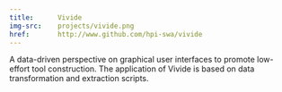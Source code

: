 ```yaml
---
title:      Vivide
img-src:    projects/vivide.png
href:       http://www.github.com/hpi-swa/vivide
---
```

A data-driven perspective on graphical user interfaces to promote low-effort tool construction. The application of Vivide is based on data transformation and extraction scripts.
